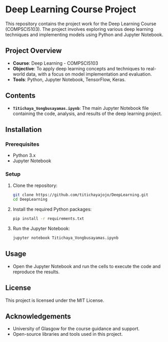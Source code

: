 
# Deep Learning Course Project

This repository contains the project work for the Deep Learning Course (COMPSCI5103). The project involves exploring various deep learning techniques and implementing models using Python and Jupyter Notebook.

## Project Overview

- **Course**: Deep Learning - COMPSCI5103
- **Objective**: To apply deep learning concepts and techniques to real-world data, with a focus on model implementation and evaluation.
- **Tools**: Python, Jupyter Notebook, TensorFlow, Keras.

## Contents

- **`Titichaya_Vongbusayamas.ipynb`**: The main Jupyter Notebook file containing the code, analysis, and results of the deep learning project.

## Installation

### Prerequisites

- Python 3.x
- Jupyter Notebook

### Setup

1. Clone the repository:
   ```bash
   git clone https://github.com/titichayajojo/DeepLearning.git
   cd DeepLearning
   ```

2. Install the required Python packages:
   ```bash
   pip install -r requirements.txt
   ```

3. Run the Jupyter Notebook:
   ```bash
   jupyter notebook Titichaya_Vongbusayamas.ipynb
   ```

## Usage

- Open the Jupyter Notebook and run the cells to execute the code and reproduce the results.

## License

This project is licensed under the MIT License.

## Acknowledgements

- University of Glasgow for the course guidance and support.
- Open-source libraries and tools used in this project.

